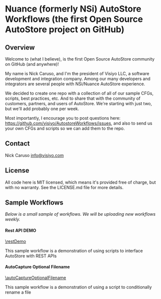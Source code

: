 # Nuance (formerly NSi) AutoStore Workflows (the first Open Source AutoStore project on GitHub)

## Overview

Welcome to (what I believe), is the first Open Source AutoStore community on GitHub (and anywhere)!

My name is Nick Caruso, and I'm the president of Visiyo LLC, a software development and integration company.  Among our many developers and integrators are several people with NSi/Nuance AutoStore experience.

We decided to create one repo with a collection of all of our sample CFGs, scripts, best practices, etc.  And to share that with the community of customers, partners, and users of AutoStore.  We're starting with just two, but we'll add probably one per week.

Most importantly, I encourage you to post questions here: https://github.com/visiyo/AutostoreWorkflows/issues, and also to send us your own CFGs and scripts so we can add them to the repo.

## Contact
Nick Caruso
info@visiyo.com

## License
All code here is MIT licensed, which means it's provided free of charge, but with no warranty.  See the LICENSE.md file for more details.

## Sample Workflows

*Below is a small sample of workflows.  We will be uploading new workflows weekly.*

#### Rest API DEMO
[\restDemo](https://github.com/visiyo/AutoStoreWorkflows/tree/master/restDemo)

This sample workflow is a demonstration of using scripts to interface AutoStore with REST APIs

#### AutoCapture Optional Filename
[\autoCaptureOptionalFilename](https://github.com/visiyo/AutoStoreWorkflows/tree/master/autoCaptureOptionalFilename)

This sample workflow is a demonstration of using a script to conditionally rename a file
